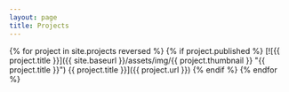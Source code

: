 ```yaml
---
layout: page
title: Projects
---
```


<!-- {% for project in site.projects reversed%}
<article class="project-listing">
    <div class="thumbnail-wrapper">
    <a href="{{ project.url | prepend: site.baseurl }}">
        <div class="thumbnail-description-wrapper">
        <img src="{{ project.thumbnail | prepend: site.image_serve_path }}" alt="{{ project.title }}" width="600" height="450">
        <p class="thumbnail-description">
            <span>{{ project.description }}</span>
        </p>
        </div>
        <h3>{{ project.title }}</h3>
    </a>
    </div>
</article>
{% endfor %} -->


<!-- NOTE: do not use future dates in project.date -->
{% for project in site.projects reversed %} 
{% if project.published %}
  [![{{ project.title }}]({{ site.baseurl }}/assets/img/{{ project.thumbnail }} "{{ project.title }}")
  {{ project.title }}]({{ project.url }})
{% endif %}
{% endfor %}
